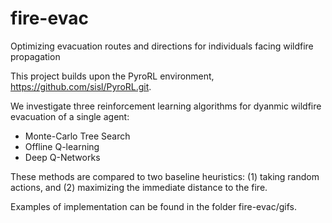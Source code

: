 # fire-evac
Optimizing evacuation routes and directions for individuals facing wildfire propagation

This project builds upon the PyroRL environment, https://github.com/sisl/PyroRL.git.

We investigate three reinforcement learning algorithms for dyanmic wildfire evacuation of a single agent:
- Monte-Carlo Tree Search
- Offline Q-learning
- Deep Q-Networks

These methods are compared to two baseline heuristics: (1) taking random actions, and (2) maximizing the immediate distance to the fire.

Examples of implementation can be found in the folder fire-evac/gifs. 
